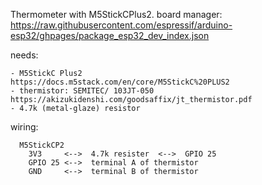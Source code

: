 Thermometer with M5StickCPlus2.
   board manager:
      https://raw.githubusercontent.com/espressif/arduino-esp32/ghpages/package_esp32_dev_index.json

   needs:

    - M5StickC Plus2                  https://docs.m5stack.com/en/core/M5StickC%20PLUS2
    - thermistor: SEMITEC/ 103JT-050  https://akizukidenshi.com/goodsaffix/jt_thermistor.pdf    
    - 4.7k (metal-glaze) resistor
    
   wiring:
   
      M5StickCP2
        3V3     <-->  4.7k resister  <-->  GPIO 25      
        GPIO 25 <-->  terminal A of thermistor      
        GND     <-->  terminal B of thermistor

   
